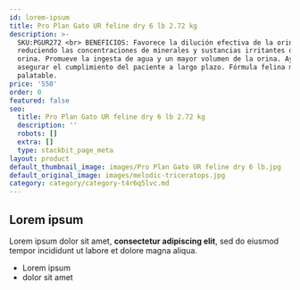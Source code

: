 ```yaml
---
id: lorem-ipsum
title: Pro Plan Gato UR feline dry 6 lb 2.72 kg
description: >-
  SKU:PGUR272 <br> BENEFICIOS: Favorece la dilución efectiva de la orina,
  reduciendo las concentraciones de minerales y sustancias irritantes de la
  orina. Promueve la ingesta de agua y un mayor volumen de la orina. Ayuda a
  asegurar el cumplimiento del paciente a largo plazo. Fórmula felina muy
  palatable.
price: '550'
order: 0
featured: false
seo:
  title: Pro Plan Gato UR feline dry 6 lb 2.72 kg
  description: ''
  robots: []
  extra: []
  type: stackbit_page_meta
layout: product
default_thumbnail_image: images/Pro Plan Gato UR feline dry 6 lb.jpg
default_original_image: images/melodic-triceratops.jpg
category: category/category-t4r6q5lvc.md
---
```

## Lorem ipsum

Lorem ipsum dolor sit amet, **consectetur adipiscing elit**, sed do eiusmod tempor incididunt ut labore et dolore magna aliqua.

- Lorem ipsum
- dolor sit amet